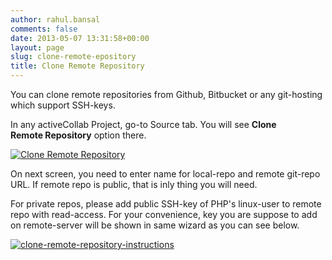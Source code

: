 ```yaml
---
author: rahul.bansal
comments: false
date: 2013-05-07 13:31:58+00:00
layout: page
slug: clone-remote-epository
title: Clone Remote Repository
---
```


You can clone remote repositories from Github, Bitbucket or any git-hosting which support SSH-keys.

In any activeCollab Project, go-to Source tab. You will see **Clone Remote Repository** option there.

[![Clone Remote Repository](https://rtcamp.com/files/2013/01/Clone-Remote-Repository-620x156.png)](https://rtcamp.com/files/2013/01/Clone-Remote-Repository.png)

On next screen, you need to enter name for local-repo and remote git-repo URL. If remote repo is public, that is inly thing you will need.

For private repos, please add public SSH-key of PHP's linux-user to remote repo with read-access. For your convenience, key you are suppose to add on remote-server will be shown in same wizard as you can see below.

[![clone-remote-repository-instructions](https://rtcamp.com/files/2013/01/clone-remote-repository-instructions-620x242.png)](https://rtcamp.com/files/2013/01/clone-remote-repository-instructions.png)
